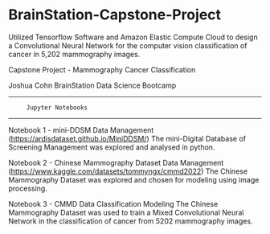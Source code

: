 # BrainStation-Capstone-Project
Utilized Tensorflow Software and Amazon Elastic Compute Cloud to design a Convolutional Neural Network for the computer vision classification of cancer in 5,202 mammography images.

Capstone Project - Mammography Cancer Classification

Joshua Cohn
BrainStation Data Science Bootcamp

-----------------------------------
         Jupyter Notebooks
-----------------------------------

Notebook 1 - mini-DDSM Data Management (https://ardisdataset.github.io/MiniDDSM/)
The mini-Digital Database of Screening Management was explored and analysed in python.

Notebook 2 - Chinese Mammography Dataset Data Management (https://www.kaggle.com/datasets/tommyngx/cmmd2022)
The Chinese Mammography Dataset was explored and chosen for modeling using image processing.

Notebook 3 - CMMD Data Classification Modeling
The Chinese Mammography Dataset was used to train a Mixed Convolutional Neural Network in the classification
of cancer from 5202 mammography images.
